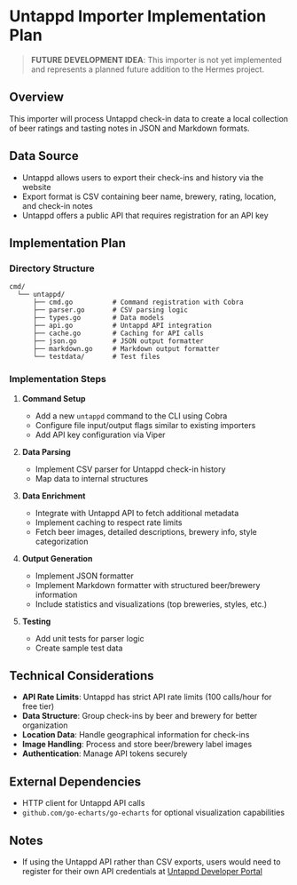 # Untappd Importer Implementation Plan

> **FUTURE DEVELOPMENT IDEA**: This importer is not yet implemented and represents a planned future addition to the Hermes project.

## Overview

This importer will process Untappd check-in data to create a local collection of beer ratings and tasting notes in JSON and Markdown formats.

## Data Source

- Untappd allows users to export their check-ins and history via the website
- Export format is CSV containing beer name, brewery, rating, location, and check-in notes
- Untappd offers a public API that requires registration for an API key

## Implementation Plan

### Directory Structure

```
cmd/
  └── untappd/
      ├── cmd.go          # Command registration with Cobra
      ├── parser.go       # CSV parsing logic
      ├── types.go        # Data models
      ├── api.go          # Untappd API integration
      ├── cache.go        # Caching for API calls
      ├── json.go         # JSON output formatter
      ├── markdown.go     # Markdown output formatter
      └── testdata/       # Test files
```

### Implementation Steps

1. **Command Setup**

   - Add a new `untappd` command to the CLI using Cobra
   - Configure file input/output flags similar to existing importers
   - Add API key configuration via Viper

2. **Data Parsing**

   - Implement CSV parser for Untappd check-in history
   - Map data to internal structures

3. **Data Enrichment**

   - Integrate with Untappd API to fetch additional metadata
   - Implement caching to respect rate limits
   - Fetch beer images, detailed descriptions, brewery info, style categorization

4. **Output Generation**

   - Implement JSON formatter
   - Implement Markdown formatter with structured beer/brewery information
   - Include statistics and visualizations (top breweries, styles, etc.)

5. **Testing**
   - Add unit tests for parser logic
   - Create sample test data

## Technical Considerations

- **API Rate Limits**: Untappd has strict API rate limits (100 calls/hour for free tier)
- **Data Structure**: Group check-ins by beer and brewery for better organization
- **Location Data**: Handle geographical information for check-ins
- **Image Handling**: Process and store beer/brewery label images
- **Authentication**: Manage API tokens securely

## External Dependencies

- HTTP client for Untappd API calls
- `github.com/go-echarts/go-echarts` for optional visualization capabilities

## Notes

- If using the Untappd API rather than CSV exports, users would need to register for their own API credentials at [Untappd Developer Portal](https://untappd.com/api/docs)

